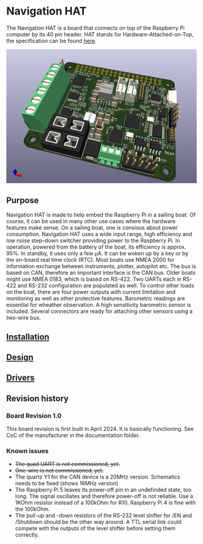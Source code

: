 # Navigation HAT
The Navigation HAT is a board that connects on top of the Raspberry Pi computer by its 40 pin header. HAT stands for Hardware-Attached-on-Top, the specification can be found [here](https://datasheets.raspberrypi.com/hat/hat-plus-specification.pdf).

![Rendered NavHAT board](./images/NavHAT-angle.png)

## Purpose
Navigation HAT is made to help embed the Raspberry Pi in a sailing boat. Of course, it can be used in many other use cases where the hardware features make sense.
On a sailing boat, one is consious about power consumption. Navigation HAT uses a wide input range, high efficiency and low noise step-down switcher providing power to the Raspberry Pi. In operation, powered from the battery of the boat, its efficiency is approx. 95%.
In standby, it uses only a few µA. It can be woken up by a key or by the on-board real time clock (RTC).
Most boats use NMEA 2000 for information exchange between instruments, plotter, autopilot etc. The bus is based on CAN, therefore an important interface is the CAN bus. Older boats might use NMEA 0183, which is based on RS-422. Two UARTs each in RS-422 and RS-232 configuration are populated as well.
To control other loads on the boat, there are four power outputs with current limitation and monitoring as well as other protective features. Barometric readings are essential for wheather observation. A high sensitivity barometric sensor is included. Several connectors are ready for attaching other sensors using a two-wire bus.

## [Installation](./NavHat-Installation.md)

## [Design](./NavHat-Design.md)

## [Drivers](./NavHat-Drivers.md)

## Revision history
### Board Revision 1.0
This board revision is first built in April 2024. It is basically functioning. See CoC of the manufacturer in the documentation folder.

### Known issues
* ~~The quad UART is not commissioned, yet.~~
* ~~One-wire is not commissioned, yet.~~
* The quartz Y1 for the CAN device is a 20MHz version. Schematics needs to be fixed (shows 16MHz version)
* The Raspberry Pi 5 leaves its power-off pin in an undefinded state, too long. The signal oscillates and therefore power-off is not reliable. Use a 1KOhm resistor instead of a 100kOhm for R10. Raspberry Pi 4 is fine with the 100kOhm.
* The pull-up and -down resistors of the RS-232 level shifter for /EN and /Shutdown should be the other way around. A TTL serial link could compete with the outputs of the level shifter before setting them correctly.
